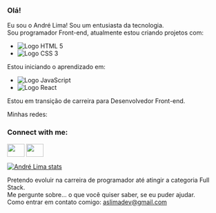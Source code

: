 ### Olá!

Eu sou o André Lima! Sou um entusiasta da tecnologia.<br>
Sou programador Front-end, atualmente estou criando projetos com:

- <img src="https://img.shields.io/badge/HTML-239120?style=for-the-badge&logo=html5&logoColor=white" alt="Logo HTML 5">
- <img src="https://img.shields.io/badge/CSS-239120?&style=for-the-badge&logo=css3&logoColor=white" alt="Logo CSS 3">

Estou iniciando o aprendizado em:

- <img src="https://img.shields.io/badge/JavaScript-F7DF1E?style=for-the-badge&logo=javascript&logoColor=black" alt="Logo JavaScript">
- <img src="https://img.shields.io/badge/React-20232A?style=for-the-badge&logo=react&logoColor=61DAFB" alt="Logo React">

Estou em transição de carreira para Desenvolvedor Front-end.

Minhas redes:

<h3 align="left">Connect with me:</h3>
<p align="left">
<a href="your link" target="blank"><img align="center" src="https://cdn.jsdelivr.net/npm/simple-icons@3.0.1/icons/linkedin.svg" alt="" height="30" width="40" /></a>
<a href="your link" target="blank"><img align="center" src="https://cdn.jsdelivr.net/npm/simple-icons@3.0.1/icons/instagram.svg" alt="" height="30" width="40" /></a>
</p>


[![André Lima stats](https://github-readme-stats.vercel.app/api?username=andrelimadev)](https://github.com/anuraghazra/github-readme-stats)

Pretendo evoluir na carreira de programador até atingir a categoria Full Stack.<br>
Me pergunte sobre... o que você quiser saber, se eu puder ajudar.<br>
Como entrar em contato comigo: aslimadev@gmail.com
